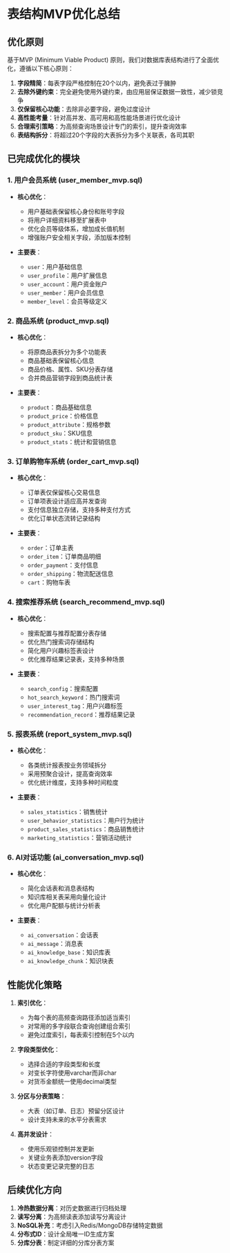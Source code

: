 # 表结构MVP优化总结

## 优化原则

基于MVP (Minimum Viable Product) 原则，我们对数据库表结构进行了全面优化，遵循以下核心原则：

1. **字段精简**：每表字段严格控制在20个以内，避免表过于臃肿
2. **去除外键约束**：完全避免使用外键约束，由应用层保证数据一致性，减少锁竞争
3. **仅保留核心功能**：去除非必要字段，避免过度设计
4. **高性能考量**：针对高并发、高可用和高性能场景进行优化设计
5. **合理索引策略**：为高频查询场景设计专门的索引，提升查询效率
6. **表结构拆分**：将超过20个字段的大表拆分为多个关联表，各司其职

## 已完成优化的模块

### 1. 用户会员系统 (user_member_mvp.sql)

- **核心优化**：
  - 用户基础表保留核心身份和账号字段
  - 将用户详细资料移至扩展表中
  - 优化会员等级体系，增加成长值机制
  - 增强账户安全相关字段，添加版本控制
  
- **主要表**：
  - `user`：用户基础信息
  - `user_profile`：用户扩展信息
  - `user_account`：用户资金账户
  - `user_member`：用户会员信息
  - `member_level`：会员等级定义

### 2. 商品系统 (product_mvp.sql)

- **核心优化**：
  - 将原商品表拆分为多个功能表
  - 商品基础表保留核心信息
  - 商品价格、属性、SKU分表存储
  - 合并商品营销字段到商品统计表
  
- **主要表**：
  - `product`：商品基础信息
  - `product_price`：价格信息
  - `product_attribute`：规格参数
  - `product_sku`：SKU信息
  - `product_stats`：统计和营销信息

### 3. 订单购物车系统 (order_cart_mvp.sql)

- **核心优化**：
  - 订单表仅保留核心交易信息
  - 订单项表设计适应高并发查询
  - 支付信息独立存储，支持多种支付方式
  - 优化订单状态流转记录结构
  
- **主要表**：
  - `order`：订单主表
  - `order_item`：订单商品明细
  - `order_payment`：支付信息
  - `order_shipping`：物流配送信息
  - `cart`：购物车表

### 4. 搜索推荐系统 (search_recommend_mvp.sql)

- **核心优化**：
  - 搜索配置与推荐配置分表存储
  - 优化热门搜索词存储结构
  - 简化用户兴趣标签表设计
  - 优化推荐结果记录表，支持多种场景
  
- **主要表**：
  - `search_config`：搜索配置
  - `hot_search_keyword`：热门搜索词
  - `user_interest_tag`：用户兴趣标签
  - `recommendation_record`：推荐结果记录

### 5. 报表系统 (report_system_mvp.sql)

- **核心优化**：
  - 各类统计报表按业务领域拆分
  - 采用预聚合设计，提高查询效率
  - 优化统计维度，支持多种时间粒度
  
- **主要表**：
  - `sales_statistics`：销售统计
  - `user_behavior_statistics`：用户行为统计
  - `product_sales_statistics`：商品销售统计
  - `marketing_statistics`：营销活动统计

### 6. AI对话功能 (ai_conversation_mvp.sql)

- **核心优化**：
  - 简化会话表和消息表结构
  - 知识库相关表采用向量化设计
  - 优化用户配额与统计分析表
  
- **主要表**：
  - `ai_conversation`：会话表
  - `ai_message`：消息表
  - `ai_knowledge_base`：知识库表
  - `ai_knowledge_chunk`：知识块表

## 性能优化策略

1. **索引优化**：
   - 为每个表的高频查询路径添加适当索引
   - 对常用的多字段联合查询创建组合索引
   - 避免过度索引，每表索引控制在5个以内

2. **字段类型优化**：
   - 选择合适的字段类型和长度
   - 对变长字符使用varchar而非char
   - 对货币金额统一使用decimal类型

3. **分区与分表策略**：
   - 大表（如订单、日志）预留分区设计
   - 设计支持未来的水平分表需求

4. **高并发设计**：
   - 使用乐观锁控制并发更新
   - 关键业务表添加version字段
   - 状态变更记录完整的日志

## 后续优化方向

1. **冷热数据分离**：对历史数据进行归档处理
2. **读写分离**：为高频读表添加读写分离设计
3. **NoSQL补充**：考虑引入Redis/MongoDB存储特定数据
4. **分布式ID**：设计全局唯一ID生成方案
5. **分库分表**：制定详细的分库分表方案 